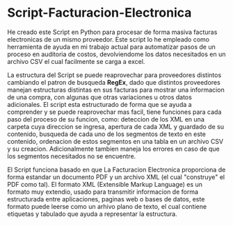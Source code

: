 # Script-Facturacion-Electronica
He creado este Script en Python para procesar de forma masiva facturas electronicas de un mismo proveedor. Este script lo he empleado como herramienta de ayuda en mi trabajo actual para automatizar pasos de un proceso en auditoria de costos, devolviendome los datos necesitados en un archivo CSV el cual facilmente se carga a excel.

La estructura del Script se puede reaprovechar para proveedores distintos cambiando el patron de busqueda **RegEx**, dado que distintos proveedores manejan estructuras distintas en sus facturas para mostrar una informacion de una compra, con algunas que otras variaciones u otros datos adicionales. El script esta estructurado de forma que se ayuda a comprender y se puede reaprovechar mas facil, tiene funciones para cada paso del proceso de su funcion, como: deteccion de los XML en una carpeta cuya direccion se ingresa, apertura de cada XML y guardado de su contenido, busqueda de cada uno de los segmentos de texto en este contenido, ordenacion de estos segmentos en una tabla en un archivo CSV y su creacion. Adicionalmente tambien maneja los errores en caso de que los segmentos necesitados no se encuentre.




El Script funciona basado en que La Facturacion Electronica proporciona de forma estandar un documento PDF y un archivo XML (el cual "construye" el PDF como tal). El formato XML (Extensible Markup Language) es un formato muy extendio, usado para transmitir informacion de forma estructurada entre aplicaciones, paginas web o bases de datos, este formato puede leerse como un arhivo plano de texto, el cual contiene etiquetas y tabulado que ayuda a representar la estructura.

